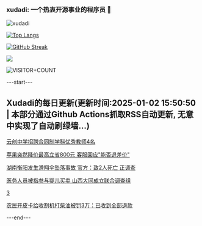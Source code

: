 ### xudadi: 一个热衷开源事业的程序员 👋

![xudadi](https://github-readme-stats-git-masterorgs-github-readme-stats-team.vercel.app/api?username=xudadi)

[![Top Langs](https://github-readme-stats.vercel.app/api/top-langs/?username=xudadi)](https://github.com/anuraghazra/github-readme-stats)

[![GitHub Streak](https://streak-stats.demolab.com?user=xudadi&locale=zh_Hans)](https://git.io/streak-stats)

![](https://raw.githubusercontent.com/xudadi/xudadi/main/assets/github-contribution-grid-snake.svg)

![VISITOR+COUNT](https://komarev.com/ghpvc/?username=xudadi&label=VISITOR+COUNT)


---start---

## Xudadi的每日更新(更新时间:2025-01-02 15:50:50 | 本部分通过Github Actions抓取RSS自动更新, 无意中实现了自动刷绿墙...)

[云创中学招聘合同制学科优秀教师4名](https://www.gongkaoleida.com/article/2252488)

[苹果突然降价最高立省800元 客服回应"能否退差价"](https://m.163.com/news/article/JKTBVGER0512B07B.html)

[湖南衡阳发生滑翔伞坠落事故 官方：致2人死亡 正调查](https://m.163.com/news/article/JKT8VF90053469LG.html)

[医务人员被指参与婴儿买卖 山西大同成立联合调查组](https://m.163.com/news/article/JKT912HI000189PS.html)

[3](https://m.163.com/touch/news/sub/domestic)

[农民开皮卡给收割机打柴油被罚3万：已收到全部退款](https://m.163.com/news/article/JKT7H7FQ0001899O.html)

---end---
